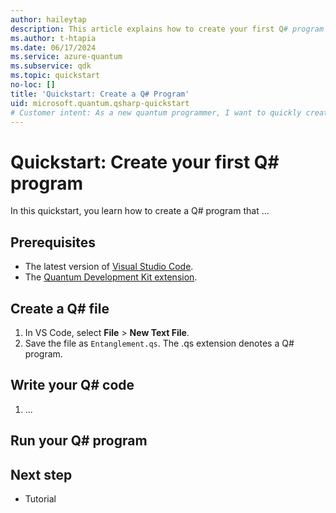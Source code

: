 ```yaml
---
author: haileytap
description: This article explains how to create your first Q# program using the Quantum Development Kit and Visual Studio Code.
ms.author: t-htapia
ms.date: 06/17/2024
ms.service: azure-quantum
ms.subservice: qdk
ms.topic: quickstart
no-loc: []
title: 'Quickstart: Create a Q# Program'
uid: microsoft.quantum.qsharp-quickstart
# Customer intent: As a new quantum programmer, I want to quickly create my first Q# program so that I can begin developing and running quantum algorithms.
---
```


# Quickstart: Create your first Q# program

In this quickstart, you learn how to create a Q# program that ...



## Prerequisites

- The latest version of [Visual Studio Code](https://code.visualstudio.com/download).
- The [Quantum Development Kit extension](https://marketplace.visualstudio.com/items?itemName=quantum).

## Create a Q# file

1. In VS Code, select **File** > **New Text File**.
1. Save the file as `Entanglement.qs`. The .qs extension denotes a Q# program.

## Write your Q# code

1. ...

## Run your Q# program

## Next step

- Tutorial
